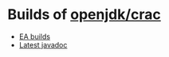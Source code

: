 # Builds of [openjdk/crac](https://github.com/openjdk/crac/tree/crac)

* [EA builds](https://github.com/CRaC/openjdk-builds/releases)
* [Latest javadoc](./javadoc/api/java.base/jdk/crac/package-summary.html)
